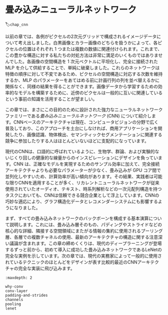 # 畳み込みニューラルネットワーク
:label:`chap_cnn`

以前の章では、各例がピクセルの2次元グリッドで構成されるイメージデータについて考え出しました。白黒画像とカラー画像のどちらを扱うかによって、各ピクセルの位置はそれぞれ 1 つまたは複数の数値に関連付けられます。これまで、この豊かな構造に対する私たちの対処方法は非常に満足のいくものではありませんでした。各画像の空間構造を 1 次元ベクトルに平坦化し、完全に接続された MLP を介して供給することで、単純に破棄しました。これらのネットワークは特徴の順序に対して不変であるため、ピクセルの空間構造に対応する次数を維持するか、MLP のパラメーターをあてはめる前に計画行列の列を並べ替えるかに関係なく、同様の結果を得ることができます。画像データから学習するための効率的なモデルを構築するために、近傍のピクセルは一般的に互いに関連しているという事前の知識を活用することが望ましい。  

この章では、まさにこの目的のために設計された強力なニューラルネットワークファミリーである*畳み込みニューラルネットワーク* (CNN) について紹介します。CNNベースのアーキテクチャは現在、コンピュータビジョンの分野で広く普及しており、このアプローチを土台にしなければ、商用アプリケーションを開発したり、画像認識、物体検出、セマンティックセグメンテーションに関連する競争に参加したりする人はほとんどいないほどに支配的になっています。 

現代のCNNは、口語的に呼ばれているように、生物学、群論、および実験的ないじくり回しの健康的な線量からのインスピレーションにデザインを負っています。CNN は、正確なモデルを実現するためのサンプル効率に加えて、完全接続アーキテクチャよりも必要なパラメーターが少なく、畳み込みが GPU コア間で並列化しやすいため、計算効率が高い傾向があります。その結果、実践者は可能な限りCNNを適用することが多く、リカレントニューラルネットワークが従来使用されていたオーディオ、テキスト、時系列解析などの一次元配列構造を持つタスクにおいても、CNNは信頼できる競合企業として浮上しています。CNNの巧妙な適応により、グラフ構造化データとレコメンダーシステムにも影響するようになりました。 

まず、すべての畳み込みネットワークのバックボーンを構成する基本演算について説明します。これには、畳み込み層そのもの、パディングやストライドなどの核心的な詳細、隣接する空間領域にまたがる情報の集約に使用されるプーリング層、各層での複数チャネルの使用、最新のアーキテクチャの構造に関する注意深い議論が含まれます。この章の締めくくりは、現代のディープラーニングが登場するずっと前から、初めて導入に成功した畳み込みネットワークであるLeNetの完全な実例を示しています。次の章では、現代の実務家によって一般的に使用されているテクニックのほとんどをデザインが表す比較的最近のCNNアーキテクチャの完全な実装に飛び込みます。

```toc
:maxdepth: 2

why-conv
conv-layer
padding-and-strides
channels
pooling
lenet
```

